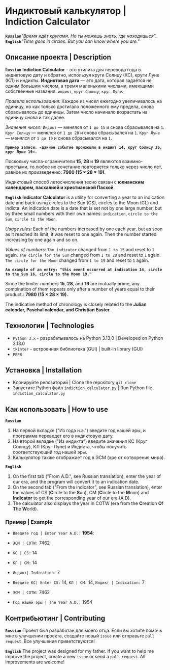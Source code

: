 # Индиктовый калькулятор | Indiction Calculator
**`Russian`**_"Время идёт кругами. Но ты можешь знать, где находишься"._
**`English`**_"Time goes in circles. But you can know where you are."_
## Описание проекта | Description
**`Russian`**
**Indiction Calculator** - это утилита для перевода года в индиктовую дату и обратно, используя круги Солнцу (КС), круги Луне (КЛ) и индикты.
**Индиктовая дата** — это дата, которая задаётся не одним большим числом, а тремя маленькими числами, имеющими собственные названия: `индикт`, `круг Солнцу`, `круг Луне`.

_Правила использования:_
Каждое из чисел ежегодно увеличивалось на единицу, но как только достигало положенного ему предела, снова сбрасывалось до единицы. Затем число начинало возрастать на единицу снова и так далее.

_Значения чисел:_
`Индикт` — менялся от `1 до 15` и снова сбрасывался на `1`.
`Круг Солнцу` — менялся от `1 до 28` и снова сбрасывался на `1`.
`Круг Луне` — менялся от `1 до 19` и снова сбрасывался на `1`.

**`Пример записи: «данное событие произошло в индикт 14, круг Солнцу 16, круг Луне 19».`**

Поскольку числа-ограничители **15**, **28** и **19** являются взаимно-простыми, то любое их сочетание повторяется только через число лет, равное их произведению: **7980 (15 × 28 × 19)**.

Индиктовый способ летосчисления тесно связан с **юлианским календарем, пасхалией и христианской Пасхой**.

**`English`**
**Indicator Calculator** is a utility for converting a year to an indication date and back using circles to the Sun (CS), circles to the Moon (CL) and indicta.
An indication date is a date that is set not by one large number, but by three small numbers with their own names: `indication`, `circle to the Sun`, `circle to the Moon`.

_Usage rules:_
Each of the numbers increased by one each year, but as soon as it reached its limit, it was reset to one again. Then the number started increasing by one again and so on.

_Values of numbers:_
`The indicator` changed from `1 to 15` and reset to `1` again.
`The circle for the Sun` changed from `1 to 28` and reset to `1` again.
`The circle for the Moon` changed from `1 to 19` and reset to `1` again.

**`An example of an entry: "this event occurred at indication 14, circle to the Sun 16, circle to the Moon 19."`**

Since the limiter numbers **15**, **28**, and **19** are mutually prime, any combination of them repeats only after a number of years equal to their product.: **7980 (15 × 28 × 19).**

The indicative method of chronology is closely related to the **Julian calendar, Paschal calendar, and Christian Easter.**

## Технологии | Technologies

- `Python 3.x` - разрабатывалось на Python 3.13.0 | Developed on Python 3.13.0
- `tkinter` - встроенная библиотека (GUI) | built-in library (GUI)
- `PEP8`

## Установка | Installation

- Клонируйте репозиторий | Clone the repository
`git clone `
- Запустите Python файл `indiction_calculator.py` | Run Python file `indiction_calculator.py`
 
## Как использовать | How to use

**`Russian`**

1. На первой вкладке ("Из года н.э.") введите год нашей эры, и программа переведет его в индиктовую дату.
2. На второй вкладке ("Из индикта") введите значения КС (Круг Солнцу), КЛ (Круг Луне) и Индикта, чтобы получить соответствующий год нашей эры.
3. Калькулятор также отображает год в ЭСМ (эре от сотворения мира).

**`English`**

1. On the first tab ("From A.D.", see Russian translation), enter the year of our era, and the program will convert it to an indication date.
2. On the second tab ("From the indicator", see Russian translation), enter the values of CS (**C**ircle to the **S**un), CM (**C**ircle to the **M**oon) and **Indicator** to get the corresponding year of our era (A.D).
3. The calculator also displays the year in COTW (era from the **C**reation **O**f **T**he **W**orld).

### Пример | Example
- `Введите год | Enter Year A.D.:` **1954**:
- `ЭСМ | COTW:` 7462
- `КС | CS:` 14
- `КЛ | CM:` 14
- `Индикт| Indication:` 7

- `Введите КС| Enter CS:` 14, `КЛ | CM:` 14, `Индикт | Indication:` 7
- `ЭСМ | COTW:` 7462
- `Год нашей эры | The Year A.D.:` 1954
 
## Контрибьютинг | Contributing
**`Russian`**
Проект был разработан для моего отца. 
Если вы хотите помочь мне в улучшении проекта, создайте новый `issue` или отправьте `pull request`. 
Все улучшения приветствуются!

**`English`**
The project was designed for my father. 
If you want to help me improve the project, create a new `issue` or send a `pull request`. 
All improvements are welcome!
